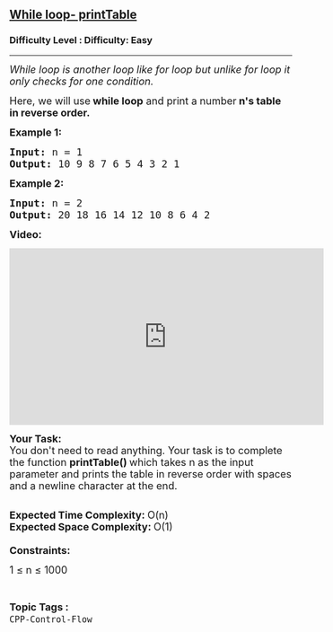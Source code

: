 <h2><a href="https://www.geeksforgeeks.org/problems/while-loop-printtable/1?page=1&category=CPP-Control-Flow&difficulty=Basic,Easy&status=unsolved&sortBy=submissions">While loop- printTable</a></h2><h3>Difficulty Level : Difficulty: Easy</h3><hr><div class="problems_problem_content__Xm_eO"><p><em><span style="font-size:18px">While loop is another loop like for loop but unlike for loop it only checks for one condition.</span></em></p>

<p><span style="font-size:18px">Here, we will use<strong> while loop</strong> and print a number<strong> n's table in reverse order.</strong></span></p>

<p><span style="font-size:18px"><strong>Example 1:</strong></span></p>

<pre><strong><span style="font-size:18px">Input:</span></strong><span style="font-size:18px">&nbsp;n = 1
<strong>Output: </strong>10 9 8 7 6 5 4 3 2 1</span>
</pre>

<p><span style="font-size:18px"><strong>Example 2:</strong></span></p>

<pre><span style="font-size:18px"><strong>Input: </strong>n = 2
<strong>Output: </strong>20 18 16 14 12 10 8 6 4 2</span>
</pre>

<p><strong><span style="font-size:18px">Video:</span></strong></p>

<p><iframe frameborder="0" height="315" src="https://www.youtube.com/embed/QY7fDniYjmA" width="560"></iframe></p>

<p><span style="font-size:18px"><strong>Your Task:</strong><br>
You don't need to read anything. Your task is to complete the function&nbsp;<strong>printTable()&nbsp;</strong>which takes n as the input parameter and prints the table in reverse order with spaces and a newline character at the end.</span><br>
&nbsp;</p>

<p><span style="font-size:18px"><strong>Expected Time Complexity:&nbsp;</strong>O(n)<br>
<strong>Expected Space Complexity:&nbsp;</strong>O(1)<br>
<br>
<strong>Constraints:</strong></span></p>

<p><span style="font-size:18px">1 ≤ n ≤ 1000</span></p>
</div><br><p><span style=font-size:18px><strong>Topic Tags : </strong><br><code>CPP-Control-Flow</code>&nbsp;